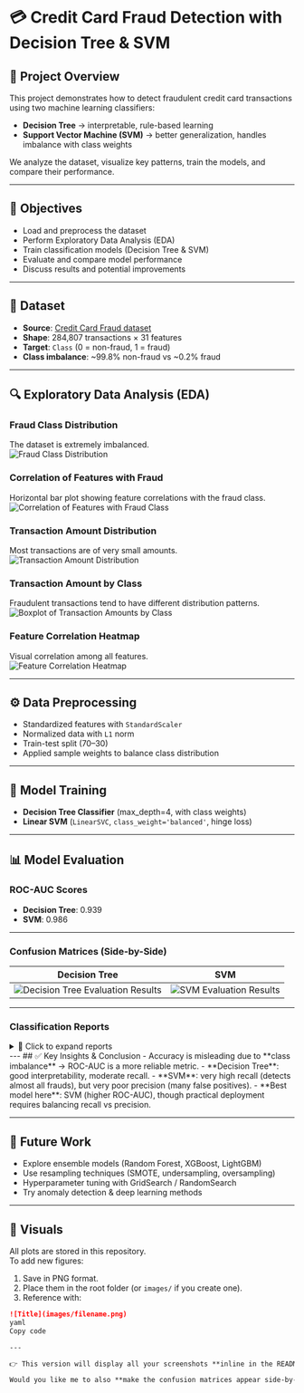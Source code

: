 # 💳 Credit Card Fraud Detection with Decision Tree & SVM

## 📌 Project Overview
This project demonstrates how to detect fraudulent credit card transactions using two machine learning classifiers:
- **Decision Tree** → interpretable, rule-based learning
- **Support Vector Machine (SVM)** → better generalization, handles imbalance with class weights

We analyze the dataset, visualize key patterns, train the models, and compare their performance.

---

## 🎯 Objectives
- Load and preprocess the dataset  
- Perform Exploratory Data Analysis (EDA)  
- Train classification models (Decision Tree & SVM)  
- Evaluate and compare model performance  
- Discuss results and potential improvements  

---

## 📂 Dataset
- **Source**: [Credit Card Fraud dataset](https://cf-courses-data.s3.us.cloud-object-storage.appdomain.cloud/IBMDeveloperSkillsNetwork-ML0101EN-SkillsNetwork/labs/Module%203/data/creditcard.csv)  
- **Shape**: 284,807 transactions × 31 features  
- **Target**: `Class` (0 = non-fraud, 1 = fraud)  
- **Class imbalance**: ~99.8% non-fraud vs ~0.2% fraud  

---

## 🔍 Exploratory Data Analysis (EDA)

### Fraud Class Distribution  
The dataset is extremely imbalanced.  
![Fraud Class Distribution](Fraud%20Class%20Distribution.png)

### Correlation of Features with Fraud  
Horizontal bar plot showing feature correlations with the fraud class.  
![Correlation of Features with Fraud Class](Correlation%20of%20Features%20with%20Fraud%20Class.png)

### Transaction Amount Distribution  
Most transactions are of very small amounts.  
![Transaction Amount Distribution](Transaction%20Amount%20Distribution.png)

### Transaction Amount by Class  
Fraudulent transactions tend to have different distribution patterns.  
![Boxplot of Transaction Amounts by Class](Boxplot%20of%20Transaction%20Amounts%20by%20Class.png)

### Feature Correlation Heatmap  
Visual correlation among all features.  
![Feature Correlation Heatmap](Feature%20Correlation%20Heatmap.png)

---

## ⚙️ Data Preprocessing
- Standardized features with `StandardScaler`  
- Normalized data with `L1` norm  
- Train-test split (70–30)  
- Applied sample weights to balance class distribution  

---

## 🤖 Model Training
- **Decision Tree Classifier** (max_depth=4, with class weights)  
- **Linear SVM** (`LinearSVC`, `class_weight='balanced'`, hinge loss)  

---

## 📊 Model Evaluation

### ROC-AUC Scores
- **Decision Tree**: 0.939  
- **SVM**: 0.986  

---

### Confusion Matrices (Side-by-Side)

<div align="center">

| Decision Tree | SVM |
|--------------|-----|
| ![Decision Tree Evaluation Results](Decision%20Tree%20Evaluation%20Results.png) | ![SVM Evaluation Results](SVM%20Evaluation%20Results.png) |

</div>

---

### Classification Reports

<details>
<summary>📑 Click to expand reports</summary>

**Decision Tree**
markdown
Copy code
           precision    recall  f1-score   support
     0.0       1.00      0.97      0.98     85307
     1.0       0.04      0.88      0.07       136
accuracy                           0.97     85443
macro avg 0.52 0.92 0.53 85443
weighted avg 1.00 0.97 0.98 85443

markdown
Copy code

**SVM**
markdown
Copy code
           precision    recall  f1-score   support
     0.0       1.00      0.83      0.91     85307
     1.0       0.01      0.98      0.02       136
accuracy                           0.83     85443
macro avg 0.50 0.90 0.46 85443
weighted avg 1.00 0.83 0.91 85443

bash
Copy code

</details>
---
## ✅ Key Insights & Conclusion
- Accuracy is misleading due to **class imbalance** → ROC-AUC is a more reliable metric.  
- **Decision Tree**: good interpretability, moderate recall.  
- **SVM**: very high recall (detects almost all frauds), but very poor precision (many false positives).  
- **Best model here**: SVM (higher ROC-AUC), though practical deployment requires balancing recall vs precision.  

---

## 🚀 Future Work
- Explore ensemble models (Random Forest, XGBoost, LightGBM)  
- Use resampling techniques (SMOTE, undersampling, oversampling)  
- Hyperparameter tuning with GridSearch / RandomSearch  
- Try anomaly detection & deep learning methods  

---

## 📸 Visuals
All plots are stored in this repository.  
To add new figures:  
1. Save in PNG format.  
2. Place them in the root folder (or `images/` if you create one).  
3. Reference with:  
```markdown
![Title](images/filename.png)
yaml
Copy code

---

👉 This version will display all your screenshots **inline in the README**, with captions and structure.  

Would you like me to also **make the confusion matrices appear side-by-side** (Decision Tree vs SVM) in
